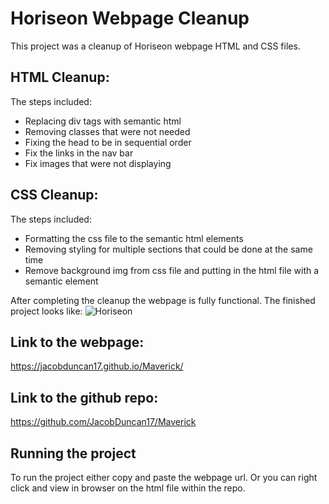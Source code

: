 # Horiseon Webpage Cleanup

This project was a cleanup of Horiseon webpage HTML and CSS files.

## HTML Cleanup:

The steps included:

* Replacing div tags with semantic html
* Removing classes that were not needed
* Fixing the head to be in sequential order
* Fix the links in the nav bar
* Fix images that were not displaying

## CSS Cleanup:

The steps included:

* Formatting the css file to the semantic html elements
* Removing styling for multiple sections that could be done at the same time
* Remove background img from css file and putting in the html file with a semantic element

After completing the cleanup the webpage is fully functional. The finished project looks like:
![Horiseon](https://user-images.githubusercontent.com/35705498/205553715-3d4c0090-a39a-40ab-bba1-4591f626c206.png)

## Link to the webpage:
https://jacobduncan17.github.io/Maverick/

## Link to the github repo:
https://github.com/JacobDuncan17/Maverick

## Running the project
To run the project either copy and paste the webpage url. Or you can right click and view in browser on the html file within the repo.
